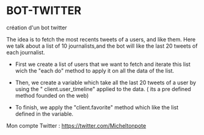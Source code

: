 # BOT-TWITTER
création d'un bot twitter

The idea is to fetch the most recents tweets of a users, and like them. Here we talk about a list of 10 journalists,and the  bot will like the last 20 tweets of each journalist.

- First we create a list of users that we want to fetch and iterate this list wich the "each do" method to apply it on all the data of the list.

- Then, we create a variable which take all the last 20 tweets of a user by using the " client.user_timeline" applied to the data. ( its a pre defined method founded on the web)

- To finish, we apply the "client.favorite" method which like the list defined in the variable.

Mon compte Twitter : https://twitter.com/Micheltonpote

